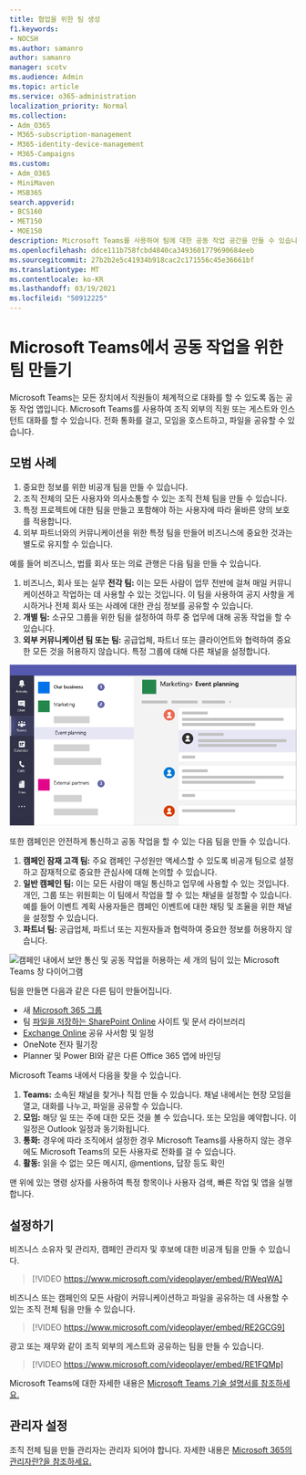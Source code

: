 ```yaml
---
title: 협업을 위한 팀 생성
f1.keywords:
- NOCSH
ms.author: samanro
author: samanro
manager: scotv
ms.audience: Admin
ms.topic: article
ms.service: o365-administration
localization_priority: Normal
ms.collection:
- Adm_O365
- M365-subscription-management
- M365-identity-device-management
- M365-Campaigns
ms.custom:
- Adm_O365
- MiniMaven
- MSB365
search.appverid:
- BCS160
- MET150
- MOE150
description: Microsoft Teams를 사용하여 팀에 대한 공동 작업 공간을 만들 수 있습니다.
ms.openlocfilehash: ddce111b758fcbd4840ca3493601779690684eeb
ms.sourcegitcommit: 27b2b2e5c41934b918cac2c171556c45e36661bf
ms.translationtype: MT
ms.contentlocale: ko-KR
ms.lasthandoff: 03/19/2021
ms.locfileid: "50912225"
---
```

# <a name="create-teams-for-collaboration-in-microsoft-teams"></a>Microsoft Teams에서 공동 작업을 위한 팀 만들기

Microsoft Teams는 모든 장치에서 직원들이 체계적으로 대화를 할 수 있도록 돕는 공동 작업 앱입니다. Microsoft Teams를 사용하여 조직 외부의 직원 또는 게스트와 인스턴트 대화를 할 수 있습니다. 전화 통화를 걸고, 모임을 호스트하고, 파일을 공유할 수 있습니다.

## <a name="best-practices"></a>모범 사례

1. 중요한 정보를 위한 비공개 팀을 만들 수 있습니다.
1. 조직 전체의 모든 사용자와 의사소통할 수 있는 조직 전체 팀을 만들 수 있습니다.
1. 특정 프로젝트에 대한 팀을 만들고 포함해야 하는 사용자에 따라 올바른 양의 보호를 적용합니다.
1. 외부 파트너와의 커뮤니케이션을 위한 특정 팀을 만들어 비즈니스에 중요한 것과는 별도로 유지할 수 있습니다.

예를 들어 비즈니스, 법률 회사 또는 의료 관행은 다음 팀을 만들 수 있습니다.

1. 비즈니스, 회사 또는 실무 **전각 팀:** 이는 모든 사람이 업무 전반에 걸쳐 매일 커뮤니케이션하고 작업하는 데 사용할 수 있는 것입니다. 이 팀을 사용하여 공지 사항을 게시하거나 전체 회사 또는 사례에 대한 관심 정보를 공유할 수 있습니다.
1. **개별 팀:** 소규모 그룹을 위한 팀을 설정하여 하루 중 업무에 대해 공동 작업을 할 수 있습니다.
1. **외부 커뮤니케이션 팀 또는 팀:** 공급업체, 파트너 또는 클라이언트와 협력하여 중요한 모든 것을 허용하지 않습니다. 특정 그룹에 대해 다른 채널을 설정합니다.

![비즈니스 내에서 통신 및 공동 작업을 안전하게 할 수 있는 세 개의 팀이 있는 Microsoft Teams 창 다이어그램](../media/m365-democracy-teams-business-collab.png)

또한 캠페인은 안전하게 통신하고 공동 작업을 할 수 있는 다음 팀을 만들 수 있습니다.

1. **캠페인 잠재 고객 팀:** 주요 캠페인 구성원만 액세스할 수 있도록 비공개 팀으로 설정하고 잠재적으로 중요한 관심사에 대해 논의할 수 있습니다.
2. **일반 캠페인 팀:** 이는 모든 사람이 매일 통신하고 업무에 사용할 수 있는 것입니다. 개인, 그룹 또는 위원회는 이 팀에서 작업을 할 수 있는 채널을 설정할 수 있습니다. 예를 들어 이벤트 계획 사용자들은 캠페인 이벤트에 대한 채팅 및 조율을 위한 채널을 설정할 수 있습니다.
3. **파트너 팀:** 공급업체, 파트너 또는 지원자들과 협력하여 중요한 정보를 허용하지 않습니다.

![캠페인 내에서 보안 통신 및 공동 작업을 허용하는 세 개의 팀이 있는 Microsoft Teams 창 다이어그램](../media/m365-democracy-teams-collab.png)

팀을 만들면 다음과 같은 다른 팀이 만들어집니다.

- 새 [Microsoft 365 그룹](/MicrosoftTeams/office-365-groups)
- 팀 [파일을 저장하는 SharePoint Online](/MicrosoftTeams/sharepoint-onedrive-interact) 사이트 및 문서 라이브러리
- [Exchange Online](/MicrosoftTeams/exchange-teams-interact) 공유 사서함 및 일정
- OneNote 전자 필기장
- Planner 및 Power BI와 같은 다른 Office 365 앱에 바인딩

Microsoft Teams 내에서 다음을 찾을 수 있습니다.

1. **Teams:** 소속된 채널을 찾거나 직접 만들 수 있습니다. 채널 내에서는 현장 모임을 열고, 대화를 나누고, 파일을 공유할 수 있습니다.
2. **모임:** 해당 일 또는 주에 대한 모든 것을 볼 수 있습니다. 또는 모임을 예약합니다. 이 일정은 Outlook 일정과 동기화됩니다.
3. **통화:** 경우에 따라 조직에서 설정한 경우 Microsoft Teams를 사용하지 않는 경우에도 Microsoft Teams의 모든 사용자로 전화를 걸 수 있습니다.
4. **활동:** 읽을 수 없는 모든 메시지, @mentions, 답장 등도 확인

맨 위에 있는 명령 상자를 사용하여 특정 항목이나 사용자 검색, 빠른 작업 및 앱을 실행합니다.

## <a name="set-it-up"></a>설정하기

비즈니스 소유자 및 관리자, 캠페인 관리자 및 후보에 대한 비공개 팀을 만들 수 있습니다.

> [!VIDEO https://www.microsoft.com/videoplayer/embed/RWeqWA]

비즈니스 또는 캠페인의 모든 사람이 커뮤니케이션하고 파일을 공유하는 데 사용할 수 있는 조직 전체 팀을 만들 수 있습니다.

> [!VIDEO https://www.microsoft.com/videoplayer/embed/RE2GCG9]

광고 또는 재무와 같이 조직 외부의 게스트와 공유하는 팀을 만들 수 있습니다.

> [!VIDEO https://www.microsoft.com/videoplayer/embed/RE1FQMp]

Microsoft Teams에 대한 자세한 내용은 [Microsoft Teams 기술 설명서를 참조하세요.](/microsoftteams/microsoft-teams)

## <a name="admin-settings"></a>관리자 설정

조직 전체 팀을 만들 관리자는 관리자 되어야 합니다. 자세한 내용은 [Microsoft 365의 관리자란?을 참조하세요.](https://support.office.com/article/what-is-an-admin-e123627e-4892-4461-b9aa-1b6d57a5cfa4?ui=en-US&rs=en-US&ad=US)